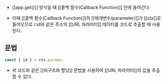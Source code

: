 - [[app.get()]] 방식일 때 [[콜백 함수(Callback Function)]] 안에 들어간다.

- 이때 [[콜백 함수(Callback Function)]]의 [[매개변수(parameter)]]가 [[ctx]]로 들어오므로 /:id와 같은 주소의 [[URL 파라미터]] 데이터를 코드로 추출할 때 사용한다.

## 문법

```js
const { id } = ctx.params;
```

- 위 코드와 같은 [[비구조화 할당]] 문법을 사용하여 [[URL 파라미터]]의 값을 추출할 수 있다.